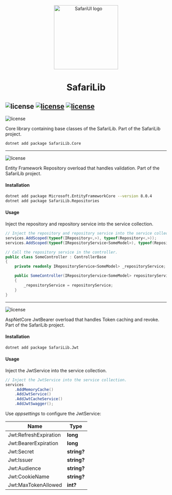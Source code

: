 <!-- markdownlint-disable-next-line -->
<p align="center">
    <img width="200" src="https://raw.githubusercontent.com/SafariLib/.github/main/assets/logo.png" alt="SafariUI logo">
</p>
<h1 align="center">SafariLib</h1>

![license](https://img.shields.io/badge/SafariLib-yellow.svg)
[![license](https://img.shields.io/badge/license-MIT-blue.svg)](./LICENSE)
[![license](https://img.shields.io/badge/.net_8.0-blue.svg)](./LICENSE)
---
![license](https://img.shields.io/badge/Core-1.0.0-yellow.svg)

Core library containing base classes of the SafariLib. Part of the SafariLib project.
```bash
dotnet add package SafariLib.Core
```
---
![license](https://img.shields.io/badge/Repositories-1.0.0-yellow.svg)

Entity Framework Repository overload that handles validation. Part of the SafariLib project.
#### Installation
```bash
dotnet add package Microsoft.EntityFrameworkCore --version 8.0.4
dotnet add package SafariLib.Repositories
```
#### Usage
Inject the repository and repository service into the service collection.
```csharp
// Inject the repository and repository service into the service collection.
services.AddScoped(typeof(IRepository<,>), typeof(Repository<,>));
services.AddScoped(typeof(IRepositoryService<SomeModel>), typeof(RepositoryService<SomeContext, SomeModel>));

// Call the repository service in the controller.
public class SomeController : ControllerBase
{
    private readonly IRepositoryService<SomeModel> _repositoryService;

    public SomeController(IRepositoryService<SomeModel> repositoryService)
    {
        _repositoryService = repositoryService;
    }
}
```

---
![license](https://img.shields.io/badge/Jwt-1.0.0-yellow.svg)

AspNetCore JwtBearer overload that handles Token caching and revoke. Part of the SafariLib project.
#### Installation
```bash
dotnet add package SafariLib.Jwt
```
#### Usage
Inject the JwtService into the service collection.
```csharp
// Inject the JwtService into the service collection.
services
    .AddMemoryCache()
    .AddJwtService()
    .AddJwtCacheService()
    .AddJwtSwagger();
```
Use _appsettings_ to configure the JwtService:

|Name|Type|
|---|---|
| Jwt:RefreshExpiration | **long**  |
| Jwt:BearerExpiration | **long**  |
| Jwt:Secret | **string?** |
| Jwt:Issuer | **string?** |
| Jwt:Audience | **string?** |
| Jwt:CookieName | **string?** |
| Jwt:MaxTokenAllowed | **int?** |